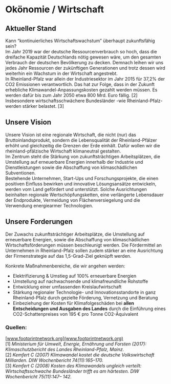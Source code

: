 # Okönomie / Wirtschaft

## Aktueller Stand
Kann “kontinuierliches Wirtschaftswachstum” überhaupt zukunftsfähig sein?<br>Im Jahr 2019 war der deutsche Ressourcenverbrauch so hoch, dass die dreifache Kapazität Deutschlands nötig gewesen wäre, um den gesamten Verbrauch der deutschen Bevölkerung zu decken. Demnach leihen wir uns jedes Jahr Ressourcen der zukünftigen Generationen und trotz dessen wird weiterhin ein Wachstum in der Wirtschaft angestrebt.<br>
In Rheinland-Pfalz war allein der Industriesektor im Jahr 2015 für 37,2% der CO2 Emissionen verantwortlich. Das hat zur Folge, dass in der Zukunft erhebliche Klimawandel-Anpassungskosten gezahlt werden müssen. Es werden dafür bis zum Jahr 2050 etwa 800 Mrd. Euro fällig. [2] Insbesondere wirtschaftsschwächere Bundesländer -wie Rheinland-Pfalz- werden stärker belastet. [3]

## Unsere Vision

Unsere Vision ist eine regionale Wirtschaft, die nicht (nur) das Bruttoinlandsprodukt, sondern die Lebensqualität der Rheinland-Pfälzer erhöht und gleichzeitig die Grenzen der Erde einhält. Dafür wollen wir die rheinland-pfälzische Wirtschaft klimaneutral gestalten.<br>Im Zentrum steht die Stärkung von zukunftsträchtigen Arbeitsplätzen, die Umstellung auf erneuerbare Energien innerhalb der Industrie und Dienstleistungen sowie die Abschaffung von klimaschädlichen Subventionen.<br>Bestehende Unternehmen, Start-Ups und Forschungsprojekte, die einen positiven Einfluss bewirken und innovative Lösungsansätze entwickeln, werden vom Land gefördert und unterstützt. Solche Ausrichtungen beinhalten regionale Wertschöpfungsketten, eine verlängerte Lebensdauer der Endprodukte, Vermeidung von Flächenversiegelung und die Verwendung energiearmer Technologien.

## Unsere Forderungen

Der Zuwachs zukunftsträchtiger Arbeitsplätze, die Umstellung auf erneuerbare Energien, sowie die Abschaffung von klimaschädlichen Wirtschaftsförderungen müssen beschleunigt werden. Die Fördermittel an Unternehmen in Rheinland-Pfalz sollen zudem stärker an eine Ausrichtung der Firmenstrategie auf das 1,5-Grad-Ziel geknüpft werden.

Konkrete Maßnahmenbereiche, die wir angehen werden:
- Elektrifizierung & Umstieg auf 100% erneuerbare Energien
- Umstellung auf nachwachsende und klimafreundliche Rohstoffe
- Entwicklung einer umfassenden Kreislaufwirtschaft
- Stärkung regionaler Technologie- und Innovationsstandorte in ganz Rheinland-Pfalz durch gezielte Förderung, Vernetzung und Beratung
- Einbeziehung der Kosten für Klimafolgeschäden bei **allen Entscheidungen und Ausgaben des Landes** durch die Einführung eines CO2-Schattenpreises von 195 € pro Tonne CO2-Äquivalent


### Quellen:

[www.footprintnetwork.org](www.footprintnetwork.org)<br>
[1] _Ministerium für Umwelt, Energie, Ernährung und Forsten (2017): Klimaschutzbericht des Landes Rheinland-Pfalz, Mainz._<br>
[2] _Kemfert C (2007) Klimawandel kostet die deutsche Volkswirtschaft Milliarden. DIW Wochenbericht 74(11):165–170._<br>
[3] _Kemfert C (2008) Kosten des Klimawandels ungleich verteilt: Wirtschaftsschwache Bundesländer trifft es am härtesten. DIW Wochenbericht 75(11):147– 142._
<br><br>
